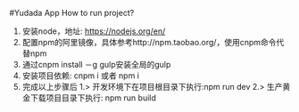 #Yudada App
How to run project?

1. 安装node，地址: https://nodejs.org/en/
2. 配置npm的阿里镜像，具体参考http://npm.taobao.org/，使用cnpm命令代替npm
3. 通过cnpm install －g gulp安装全局的gulp
4. 安装项目依赖: cnpm i 或者 npm i
5. 完成以上步骤后
   1.> 开发环境下在项目根目录下执行:npm run dev
   2.> 生产黄金下载项目目录下执行: npm run build


